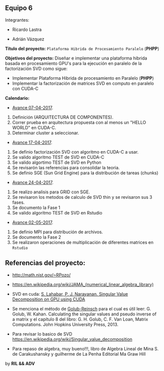 ## Equipo 6

Integrantes:

* Ricardo Lastra

* Adrián Vázquez

__Título del proyecto:__ `Plataforma Hibrida de Procesamiento Paralelo` (**PHPP**) 

__Objetivos del proyecto:__ Diseñar e implementar una plataforma hibrida basada en procesamiento GPU's para la ejecución en paralelo de la factorización SVD como sigue:

* Implementar Plataforma Hibrida de procesamiento en Paralelo (**PHPP**)
* Implementar la factorización de matrices SVD en computo en paralelo con CUDA-C

__Calendario:__ 

* [Avance 07-04-2017](avance_07_04_2017).
1. Definición (ARQUITECTURA DE COMPONENTES).
2. Correr prueba en arquitectura propuesta con al menos un  "HELLO WORLD" en CUDA-C.
3. Determinar cluster a seleccionar.

* [Avance 17-04-2017](avance_17_04_2017).
1. Se definio factorización SVD con algoritmo en CUDA-C a usar.
2. Se valido algoritmo TEST de SVD en CUDA-C
3. Se valido algortimo TEST de SVD en Python
4. Se revisarón las referencias para consolidar la teoria. 
5. Se definio SGE (Sun Grid Engine) para la distribución de tareas (chunks)

* [Avance 24-04-2017](avance_24_04_2017).

1. Se realizo analisis para GRID con SGE.
2. Se revisaron los metodos de calculo de SVD thin y se revisaron sus 3 fases.
3. Se documento la Fase 1
4. Se valido algoritmo TEST de SVD en Rstudio

* [Avance 02-05-2017](avance_02_05_2017).

1. Se definio MPI para distribución de archivos.
2. Se documento la Fase 2
3. Se realizaron operaciones de multiplicación de diferentes matrices en `Rstudio`

## Referencias del proyecto:

* http://math.nist.gov/~RPozo/

* https://en.wikipedia.org/wiki/JAMA_(numerical_linear_algebra_library)

* SVD en cuda: [S. Lahabar, P. J. Narayanan. Singular Value Decomposition on GPU using CUDA](https://cvit.iiit.ac.in/images/ConferencePapers/2009/Sheetal09Singular.pdf)

* Se menciona el método de [Golub-Reinsch](http://people.duke.edu/~hpgavin/SystemID/References/Golub+Reinsch-NM-1970.pdf) para el cual es útil leer: G. Golub, W. Kahan. Calculating the singular values and pseudo inverse of a matrix y el capítulo 8 del libro: G. H. Golub, C. F. Van Loan, Matrix Computations. John Hopkins University Press, 2013.

* Para revisar lo basico de SVD https://en.wikipedia.org/wiki/Singular_value_decomposition

* Para repaso de algebra, muy bueno!!!, libro de  Algebra Lineal de Mina S. de Carakushansky y guilherme de La Penha Editorial Ma Graw Hill

by __RIL && ADV__
